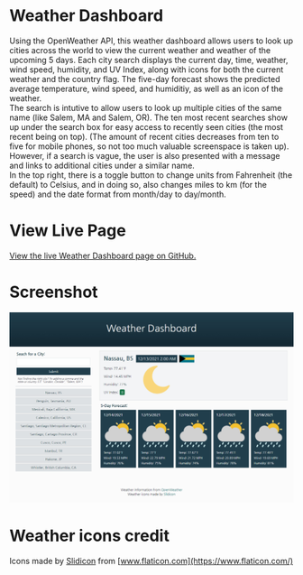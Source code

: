 # Weather Dashboard
Using the OpenWeather API, this weather dashboard allows users to look up cities across the world to view the current weather and weather of the upcoming 5 days. Each city search displays the current day, time, weather, wind speed, humidity, and UV Index, along with icons for both the current weather and the country flag. The five-day forecast shows the predicted average temperature, wind speed, and humiditiy, as well as an icon of the weather.\
The search is intutive to allow users to look up multiple cities of the same name (like Salem, MA and Salem, OR). The ten most recent searches show up under the search box for easy access to recently seen cities (the most recent being on top). (The amount of recent cities decreases from ten to five for mobile phones, so not too much valuable screenspace is taken up). However, if a search is vague, the user is also presented with a message and links to additional cities under a similar name.\
In the top right, there is a toggle button to change units from Fahrenheit (the default) to Celsius, and in doing so, also changes miles to km (for the speed) and the date format from month/day to day/month.

# View Live Page
[View the live Weather Dashboard page on GitHub.](https://jcolecodes.github.io/climate-checker/)

# Screenshot
![Screenshot of the weather dashboard in 1400px width](./screenshot.jpg)

# Weather icons credit
Icons made by [Slidicon](https://www.flaticon.com/authors/slidicon) from [www.flaticon.com](https://www.flaticon.com/)